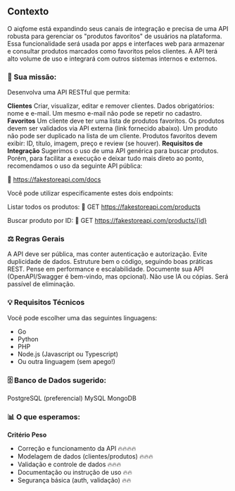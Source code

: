 

## Contexto
O aiqfome está expandindo seus canais de integração e precisa de uma API robusta para gerenciar os "produtos favoritos" de usuários na plataforma.
Essa funcionalidade será usada por apps e interfaces web para armazenar e consultar produtos marcados como favoritos pelos clientes. A API terá alto volume de uso e integrará com outros sistemas internos e externos.


### 🔧 Sua missão:
Desenvolva uma API RESTful que permita:

**Clientes**
Criar, visualizar, editar e remover clientes.
Dados obrigatórios: nome e e-mail.
Um mesmo e-mail não pode se repetir no cadastro.
**Favoritos**
Um cliente deve ter uma lista de produtos favoritos.
Os produtos devem ser validados via API externa (link fornecido abaixo).
Um produto não pode ser duplicado na lista de um cliente.
Produtos favoritos devem exibir: ID, título, imagem, preço e review (se houver).
**Requisitos de Integração**
 Sugerimos o uso de uma API genérica para buscar produtos. Porém, para facilitar a execução e deixar tudo mais direto ao ponto, recomendamos o uso da seguinte API pública:

🔗 https://fakestoreapi.com/docs

Você pode utilizar especificamente estes dois endpoints:

Listar todos os produtos:
🔗 GET https://fakestoreapi.com/products

Buscar produto por ID:
🔗 GET https://fakestoreapi.com/products/{id}



### ⚖️ Regras Gerais
A API deve ser pública, mas conter autenticação e autorização.
Evite duplicidade de dados.
Estruture bem o código, seguindo boas práticas REST.
Pense em performance e escalabilidade.
Documente sua API (OpenAPI/Swagger é bem-vindo, mas opcional).
Não use IA ou cópias. Será passível de eliminação.

### 💡 Requisitos Técnicos
Você pode escolher uma das seguintes linguagens:
* Go
* Python 
* PHP
* Node.js (Javascript ou Typescript)
* Ou outra linguagem (sem apego!)


### 🗄️ Banco de Dados sugerido:
PostgreSQL (preferencial)
MySQL
MongoDB


### 📊 O que esperamos:
**Critério**	                            **Peso**
* Correção e funcionamento da API	        🔥🔥🔥🔥
* Modelagem de dados (clientes/produtos)	🔥🔥🔥
* Validação e controle de dados	            🔥🔥🔥
* Documentação ou instrução de uso	        🔥🔥
* Segurança básica (auth, validação)	    🔥🔥